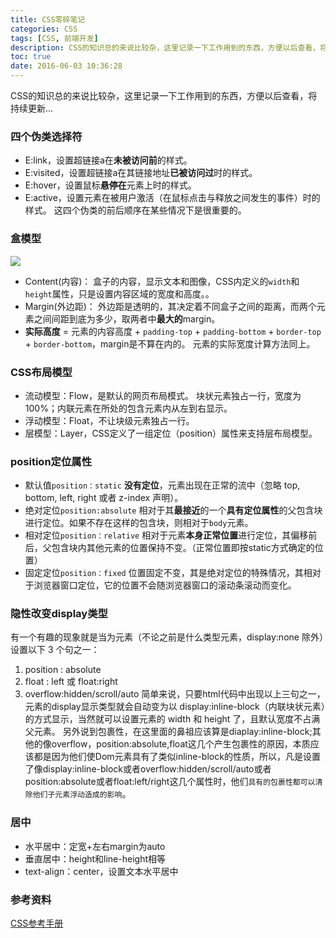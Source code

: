 ```yaml
---
title: CSS零碎笔记
categories: CSS
tags: [CSS, 前端开发]
description: CSS的知识总的来说比较杂，这里记录一下工作用到的东西，方便以后查看，将持续更新...
toc: true
date: 2016-06-03 10:36:28
---
```

CSS的知识总的来说比较杂，这里记录一下工作用到的东西，方便以后查看，将持续更新...
<!--more-->
### 四个伪类选择符
 - E:link，设置超链接a在**未被访问前**的样式。 
 - E:visited，设置超链接a在其链接地址**已被访问过**时的样式。 
 - E:hover，设置鼠标**悬停在**元素上时的样式。 
 - E:active，设置元素在被用户激活（在鼠标点击与释放之间发生的事件）时的样式。 
这四个伪类的前后顺序在某些情况下是很重要的。

### 盒模型
![](http://7xtj85.com1.z0.glb.clouddn.com/%E7%9B%92%E6%A8%A1%E5%9E%8B.png)
 - Content(内容)： 盒子的内容，显示文本和图像，CSS内定义的`width`和`height`属性，只是设置内容区域的宽度和高度。。
 - Margin(外边距)： 外边距是透明的，其决定着不同盒子之间的距离，而两个元素之间间距到底为多少，取两者中**最大的**margin。
 - **实际高度** = 元素的内容高度 + `padding-top` + `padding-bottom` + `border-top` + `border-bottom`，margin是不算在内的。
元素的实际宽度计算方法同上。

### CSS布局模型
 - 流动模型：Flow，是默认的网页布局模式。
块状元素独占一行，宽度为100%；内联元素在所处的包含元素内从左到右显示。
 - 浮动模型：Float，不让块级元素独占一行。
 - 层模型：Layer，CSS定义了一组定位（position）属性来支持层布局模型。

### position定位属性
 - 默认值`position：static`
**没有定位**，元素出现在正常的流中（忽略 top, bottom, left, right 或者 z-index 声明）。
 - 绝对定位`position:absolute`
相对于其**最接近**的一个**具有定位属性**的父包含块进行定位。如果不存在这样的包含块，则相对于`body`元素。
 - 相对定位`position：relative`
相对于元素**本身正常位置**进行定位，其偏移前后，父包含块内其他元素的位置保持不变。（正常位置即按static方式确定的位置）
 - 固定定位`position：fixed`
位置固定不变，其是绝对定位的特殊情况，其相对于浏览器窗口定位，它的位置不会随浏览器窗口的滚动条滚动而变化。

### 隐性改变display类型
有一个有趣的现象就是当为元素（不论之前是什么类型元素，display:none 除外）设置以下 3 个句之一：
1. position : absolute 
2. float : left 或 float:right 
3. overflow:hidden/scroll/auto
简单来说，只要html代码中出现以上三句之一，元素的display显示类型就会自动变为以 display:inline-block（内联块状元素）的方式显示，当然就可以设置元素的 width 和 height 了，且默认宽度不占满父元素。
另外说到包裹性，在这里面的鼻祖应该算是diaplay:inline-block;其他的像overflow，position:absolute,float这几个产生包裹性的原因，本质应该都是因为他们使Dom元素具有了类似inline-block的性质，所以，凡是设置了像display:inline-block或者overflow:hidden/scroll/auto或者position:absolute或者float:left/right这几个属性时，他们`具有的包裹性都可以清除他们子元素浮动造成的影响`。

### 居中
- 水平居中：定宽+左右margin为auto
- 垂直居中：height和line-height相等
- text-align：center，设置文本水平居中

### 参考资料
[CSS参考手册](http://7xtj85.com1.z0.glb.clouddn.com/CSS%E5%8F%82%E8%80%83%E6%89%8B%E5%86%8C.chm)

